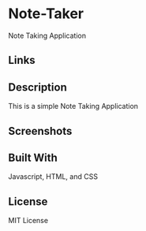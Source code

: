 # Note-Taker
Note Taking Application


## Links


## Description

This is a simple Note Taking Application

## Screenshots


## Built With

Javascript, HTML, and CSS

## License

MIT License